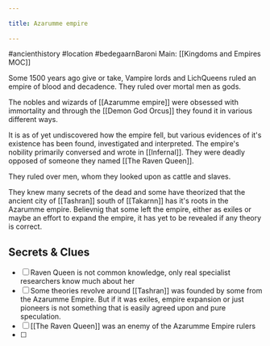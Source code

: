 --- 
title: Azarumme empire 
---
#ancienthistory #location #bedegaarnBaroni 
Main: [[Kingdoms and Empires MOC]]


Some 1500 years ago give or take, Vampire lords and LichQueens ruled an empire of blood and decadence. They ruled over mortal men as gods.

The nobles and wizards of [[Azarumme empire]] were obsessed with immortality and through the [[Demon God Orcus]] they found it in various different ways.

It is as of yet undiscovered how the empire fell, but various evidences of it's existence has been found, investigated and interpreted. The empire's nobility primarily conversed and wrote in [[Infernal]]. They were deadly opposed of someone they named [[The Raven Queen]].

They ruled over men, whom they looked upon as cattle and slaves.

They knew many secrets of the dead and some have theorized that the ancient city of [[Tashran]] south of [[Takarnn]] has it's roots in the Azarumme empire. Believnig that some left the empire, either as exiles or maybe an effort to expand the empire, it has yet to be revealed if any theory is correct.

## Secrets & Clues

-  [ ] Raven Queen is not common knowledge, only real specialist researchers know much about her
-  [ ] Some theories revolve around [[Tashran]] was founded by some from the Azarumme Empire. But if it was exiles, empire expansion or just pioneers is not something that is easily agreed upon and pure speculation.
-  [ ] [[The Raven Queen]] was an enemy of the Azarumme Empire rulers
-  [ ] 
